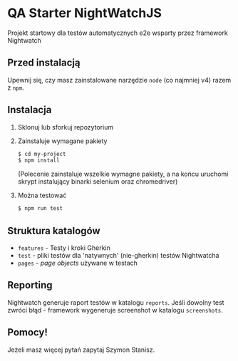 # QA Starter NightWatchJS

Projekt startowy dla testów automatycznych e2e wsparty przez framework Nightwatch


## Przed instalacją

Upewnij się, czy masz zainstalowane narzędzie `node` (co najmniej v4) razem z `npm`.


## Instalacja

1. Sklonuj lub sforkuj repozytorium


2. Zainstaluje wymagane pakiety
    ```sh
    $ cd my-project
    $ npm install 
    ```

    (Polecenie zainstaluje wszelkie wymagne pakiety, a na końcu uruchomi skrypt instalujący binarki selenium oraz chromedriver)

3. Można testować
    ```sh
    $ npm run test
    ```

## Struktura katalogów
 - `features` - Testy i kroki Gherkin
 - `test` - pliki testów dla 'natywnych' (nie-gherkin) testów Nightwatcha
 - `pages` - _page objects_ używane w testach


## Reporting

Nightwatch generuje raport testów w katalogu `reports`. Jeśli dowolny test zwróci błąd - framework wygeneruje screenshot w katalogu `screenshots`.


## Pomocy!

Jeżeli masz więcej pytań zapytaj Szymon Stanisz.
